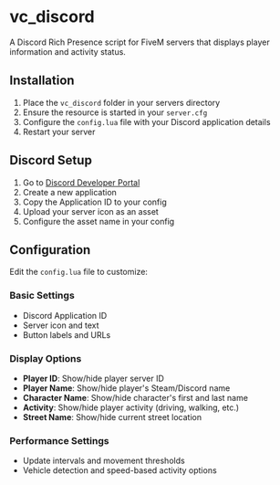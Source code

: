 # vc_discord

A Discord Rich Presence script for FiveM servers that displays player information and activity status.

## Installation

1. Place the `vc_discord` folder in your servers directory
2. Ensure the resource is started in your `server.cfg`
3. Configure the `config.lua` file with your Discord application details
4. Restart your server

## Discord Setup

1. Go to [Discord Developer Portal](https://discord.com/developers/applications)
2. Create a new application
3. Copy the Application ID to your config
4. Upload your server icon as an asset
5. Configure the asset name in your config

## Configuration

Edit the `config.lua` file to customize:

### Basic Settings
- Discord Application ID
- Server icon and text
- Button labels and URLs

### Display Options
- **Player ID**: Show/hide player server ID
- **Player Name**: Show/hide player's Steam/Discord name
- **Character Name**: Show/hide character's first and last name
- **Activity**: Show/hide player activity (driving, walking, etc.)
- **Street Name**: Show/hide current street location

### Performance Settings
- Update intervals and movement thresholds
- Vehicle detection and speed-based activity options
